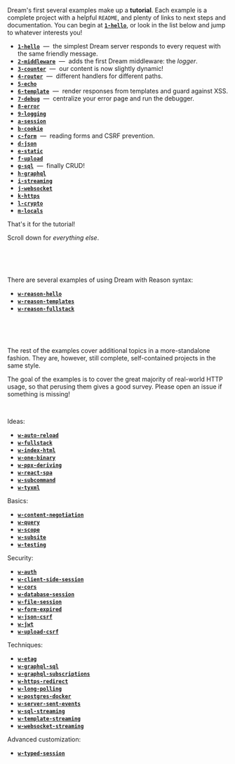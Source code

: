 Dream's first several examples make up a **tutorial**. Each example is a
complete project with a helpful `README`, and plenty of links to next steps and
documentation. You can begin at [**`1-hello`**](1-hello#files), or look in the
list below and jump to whatever interests you!

- [**`1-hello`**](1-hello#files) &nbsp;&mdash;&nbsp; the simplest Dream server
  responds to every request with the same friendly message.
- [**`2-middleware`**](2-middleware) &nbsp;&mdash;&nbsp; adds the first Dream
  middleware: the *logger*.
- [**`3-counter`**](3-counter) &nbsp;&mdash;&nbsp; our content is now slightly
  dynamic!
- [**`4-router`**](4-router) &nbsp;&mdash;&nbsp; different handlers for
  different paths.
- [**`5-echo`**](5-echo)
- [**`6-template`**](6-template) &nbsp;&mdash;&nbsp; render responses from
  templates and guard against XSS.
- [**`7-debug`**](7-debug) &nbsp;&mdash;&nbsp; centralize your error page and
  run the debugger.
- [**`8-error`**](8-error)
- [**`9-logging`**](9-logging)
- [**`a-session`**](a-session)
- [**`b-cookie`**](b-cookie)
- [**`c-form`**](c-form) &nbsp;&mdash;&nbsp; reading forms and CSRF prevention.
- [**`d-json`**](d-json)
- [**`e-static`**](e-static)
- [**`f-upload`**](f-upload)
- [**`g-sql`**](g-sql) &nbsp;&mdash;&nbsp; finally CRUD!
- [**`h-graphql`**](h-graphql)
- [**`i-streaming`**](i-streaming)
- [**`j-websocket`**](j-websocket)
- [**`k-https`**](k-https)
- [**`l-crypto`**](l-crypto)
- [**`m-locals`**](m-locals)

That's it for the tutorial!

Scroll down for *everything else*.

<br>
<br>
<br>

There are several examples of using Dream with Reason syntax:

- [**`w-reason-hello`**]()
- [**`w-reason-templates`**]()
- [**`w-reason-fullstack`**]()

<br>
<br>
<br>

The rest of the examples cover additional topics in a more-standalone fashion.
They are, however, still complete, self-contained projects in the same style.

The goal of the examples is to cover the great majority of real-world HTTP
usage, so that perusing them gives a good survey. Please open an issue if
something is missing!

<br>

Ideas:

- [**`w-auto-reload`**]()
- [**`w-fullstack`**]()
- [**`w-index-html`**]()
- [**`w-one-binary`**]()
- [**`w-ppx-deriving`**]()
- [**`w-react-spa`**]()
- [**`w-subcommand`**]()
- [**`w-tyxml`**]()

Basics:

- [**`w-content-negotiation`**]()
- [**`w-query`**]()
- [**`w-scope`**]()
- [**`w-subsite`**]()
- [**`w-testing`**]()

Security:

- [**`w-auth`**]()
- [**`w-client-side-session`**]()
- [**`w-cors`**]()
- [**`w-database-session`**]()
- [**`w-file-session`**]()
- [**`w-form-expired`**]()
- [**`w-json-csrf`**]()
- [**`w-jwt`**]()
- [**`w-upload-csrf`**]()

Techniques:

- [**`w-etag`**]()
- [**`w-graphql-sql`**]()
- [**`w-graphql-subscriptions`**]()
- [**`w-https-redirect`**]()
- [**`w-long-polling`**]()
- [**`w-postgres-docker`**]()
- [**`w-server-sent-events`**]()
- [**`w-sql-streaming`**]()
- [**`w-template-streaming`**]()
- [**`w-websocket-streaming`**]()

Advanced customization:

- [**`w-typed-session`**]()


<!-- TODO Note that each example is fully self-contained... But also show an
     example that uses crunch to be truly 1-file even with static content. -->
<!-- TODO Show self-contained example with ppx_blob. -->
<!-- TODO HTTP2 example is unnecessary - HTTP2 is transparent. -->
<!-- TODO Insert sessions example before cookies example. It should be 7,
     actually, before form, because form is based on CSRF which is based on
     sessions. For now, it is in h-login. -->
<!-- TODO Also need an example that demonstrates typed sessions and how trivial
     they are. -->
<!-- TODO Need an upload example. Make a hex-dumping server or something. -->
<!-- TODO Get rid of the Makefiles. -->
